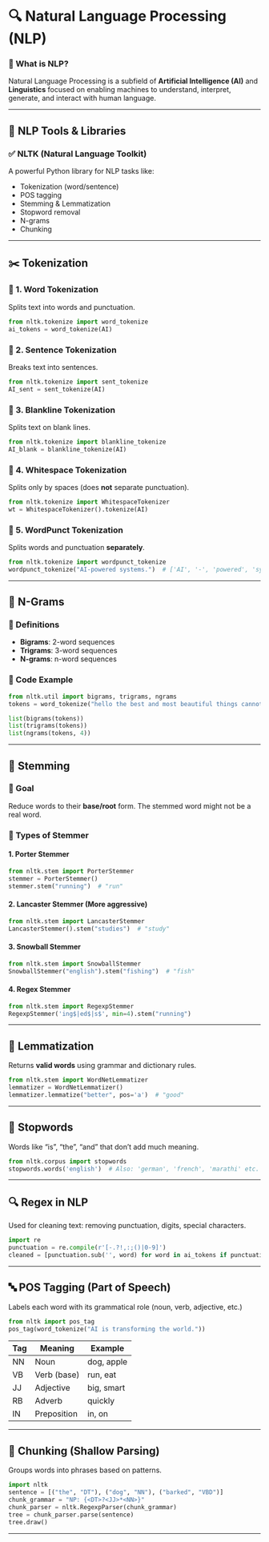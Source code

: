 # 🔍 Natural Language Processing (NLP)

### 📌 What is NLP?

Natural Language Processing is a subfield of **Artificial Intelligence (AI)** and **Linguistics** focused on enabling machines to understand, interpret, generate, and interact with human language.

---

## 🧰 NLP Tools & Libraries

### ✅ NLTK (Natural Language Toolkit)

A powerful Python library for NLP tasks like:

* Tokenization (word/sentence)
* POS tagging
* Stemming & Lemmatization
* Stopword removal
* N-grams
* Chunking

---

## ✂️ Tokenization

### 🔹 1. Word Tokenization

Splits text into words and punctuation.

```python
from nltk.tokenize import word_tokenize
ai_tokens = word_tokenize(AI)
```

### 🔹 2. Sentence Tokenization

Breaks text into sentences.

```python
from nltk.tokenize import sent_tokenize
AI_sent = sent_tokenize(AI)
```

### 🔹 3. Blankline Tokenization

Splits text on blank lines.

```python
from nltk.tokenize import blankline_tokenize
AI_blank = blankline_tokenize(AI)
```

### 🔹 4. Whitespace Tokenization

Splits only by spaces (does **not** separate punctuation).

```python
from nltk.tokenize import WhitespaceTokenizer
wt = WhitespaceTokenizer().tokenize(AI)
```

### 🔹 5. WordPunct Tokenization

Splits words and punctuation **separately**.

```python
from nltk.tokenize import wordpunct_tokenize
wordpunct_tokenize("AI-powered systems.")  # ['AI', '-', 'powered', 'systems', '.']
```

---

## 🔢 N-Grams

### 🔹 Definitions

* **Bigrams**: 2-word sequences
* **Trigrams**: 3-word sequences
* **N-grams**: n-word sequences

### 🔹 Code Example

```python
from nltk.util import bigrams, trigrams, ngrams
tokens = word_tokenize("hello the best and most beautiful things cannot be seen")

list(bigrams(tokens))
list(trigrams(tokens))
list(ngrams(tokens, 4))
```

---

## 🌱 Stemming

### 🔹 Goal

Reduce words to their **base/root** form. The stemmed word might not be a real word.

### 🔹 Types of Stemmer

#### 1. **Porter Stemmer**

```python
from nltk.stem import PorterStemmer
stemmer = PorterStemmer()
stemmer.stem("running")  # "run"
```

#### 2. **Lancaster Stemmer** (More aggressive)

```python
from nltk.stem import LancasterStemmer
LancasterStemmer().stem("studies")  # "study"
```

#### 3. **Snowball Stemmer**

```python
from nltk.stem import SnowballStemmer
SnowballStemmer("english").stem("fishing")  # "fish"
```

#### 4. **Regex Stemmer**

```python
from nltk.stem import RegexpStemmer
RegexpStemmer('ing$|ed$|s$', min=4).stem("running")
```

---

## 📘 Lemmatization

Returns **valid words** using grammar and dictionary rules.

```python
from nltk.stem import WordNetLemmatizer
lemmatizer = WordNetLemmatizer()
lemmatizer.lemmatize("better", pos='a')  # "good"
```

---

## 🛑 Stopwords

Words like “is”, “the”, “and” that don’t add much meaning.

```python
from nltk.corpus import stopwords
stopwords.words('english')  # Also: 'german', 'french', 'marathi' etc.
```

---

## 🔍 Regex in NLP

Used for cleaning text: removing punctuation, digits, special characters.

```python
import re
punctuation = re.compile(r'[-.?!,:;()|0-9]')
cleaned = [punctuation.sub('', word) for word in ai_tokens if punctuation.sub('', word)]
```

---

## 🔤 POS Tagging (Part of Speech)

Labels each word with its grammatical role (noun, verb, adjective, etc.)

```python
from nltk import pos_tag
pos_tag(word_tokenize("AI is transforming the world."))
```

| Tag | Meaning     | Example    |
| --- | ----------- | ---------- |
| NN  | Noun        | dog, apple |
| VB  | Verb (base) | run, eat   |
| JJ  | Adjective   | big, smart |
| RB  | Adverb      | quickly    |
| IN  | Preposition | in, on     |

---

## 🧱 Chunking (Shallow Parsing)

Groups words into phrases based on patterns.

```python
import nltk
sentence = [("the", "DT"), ("dog", "NN"), ("barked", "VBD")]
chunk_grammar = "NP: {<DT>?<JJ>*<NN>}"
chunk_parser = nltk.RegexpParser(chunk_grammar)
tree = chunk_parser.parse(sentence)
tree.draw()
```

---

